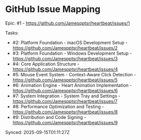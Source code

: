# GitHub Issue Mapping

Epic: #1 - https://github.com/Jamespptsr/heartbeat/issues/1

Tasks:
- #2: Platform Foundation - macOS Development Setup - https://github.com/Jamespptsr/heartbeat/issues/2
- #3: Platform Foundation - Windows Development Setup - https://github.com/Jamespptsr/heartbeat/issues/3
- #4: Core Application Structure - https://github.com/Jamespptsr/heartbeat/issues/4
- #5: Mouse Event System - Context-Aware Click Detection - https://github.com/Jamespptsr/heartbeat/issues/5
- #6: Animation Engine - Heart Animation Implementation - https://github.com/Jamespptsr/heartbeat/issues/6
- #7: System Integration - System Tray and Settings - https://github.com/Jamespptsr/heartbeat/issues/7
- #8: Performance Optimization and Testing - https://github.com/Jamespptsr/heartbeat/issues/8
- #9: Distribution and Code Signing - https://github.com/Jamespptsr/heartbeat/issues/9

Synced: 2025-09-15T01:11:27Z
